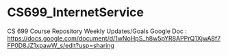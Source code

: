 # CS699_InternetService
CS 699 Course Repository 
Weekly Updates/Goals Google Doc : https://docs.google.com/document/d/1wNoHpS_h8w5pYR8APPrQ1XjwA8f7FP0D8JZ1xpawW_s/edit?usp=sharing
